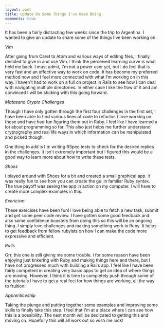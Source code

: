 ```yaml
---
layout: post
title: Update On Some Things I've Been Doing.
comments: true
---
```


It has been a fairly distracting few weeks since the trip to Argentina.  I wanted to give an update to share some of the things I've been working on.

*Vim*

After going from Caret to Atom and various ways of editing files, I finally decided to give in and use Vim.  I think the perceived learning curve is what held me back.  I must admit, I'm not a power user yet, but I do feel that is very fast and an effective way to work on code.  It has become my preferred method now and I feel more connected with what I’m working on in this way.  I haven't had to work on a full on project in Rails to see how I can deal with navigating multiple directories.  In either case I like the flow of it and am convinced I will be sticking with this going forward.

*Matasano Crypto Challenges* 

Though I have only gotten through the first four challenges in the first set, I have been able to find various lines of code to refactor.  I love working on these and have had fun figuring them out in Ruby. I feel like I have learned a lot about programming so far.  This also just helps me further understand cryptography and real life ways in which information can be manipulated and picked though.

One thing to add is I'm writing RSpec tests to check for the desired replies in the challenges.  It isn't extremely important but I figured this would be a good way to learn more about how to write these tests.

*Shoes*

I played around with Shoes for a bit and created a small graphical app.  It was really fun to see how you can create the gui in familiar Ruby syntax.  The true payoff was seeing the app in action on my computer.  I will have to create more complex examples in this.

*Exericism*

These exercises have been fun! I love being able to fetch a new task, submit and get some peer code review.  I have gotten some good feedback and also some confidence boosters from doing this so this will be an ongoing thing.  I simply love challenges and making something work in Ruby.  It helps to get feedback from fellow rubyists on how I can make the code more expressive and efficient.

*Rails* 

Grr, this one is still giving me some trouble.  I for some reason have been enjoying just tinkering with Ruby and making things here and there, but I have not progressed much with building a Rails app. I feel like I have been fairly competent in creating very basic apps to get an idea of where things are moving.  However, I think it is time to completely push through some of the tutorials I have to get a real feel for how things are working, all the way to fruition.

*Apprenticeship*

Taking the plunge and putting together some examples and improving some skills to finally take this step.  I feel that I'm at a place where I can see how this is a possibility.  The next month will be dedicated to getting this and moving on.  Hopefully this will all work out so wish me luck!
